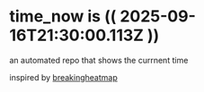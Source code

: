 # time_now is (( 2025-09-16T21:30:00.113Z ))

an automated repo that shows the currnent time

inspired by [breakingheatmap](https://github.com/breakingheatmap/breakingheatmap)